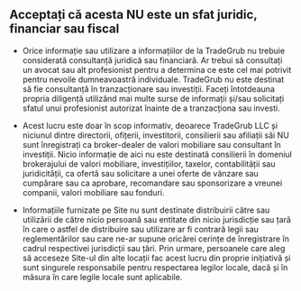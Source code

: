 ## Acceptați că acesta NU este un sfat juridic, financiar sau fiscal

- Orice informație sau utilizare a informațiilor de la TradeGrub nu trebuie considerată consultanță juridică sau financiară. Ar trebui să consultați un avocat sau alt profesionist pentru a determina ce este cel mai potrivit pentru nevoile dumneavoastră individuale.
TradeGrub nu este destinat să fie consultanță în tranzacționare sau investiții. Faceți întotdeauna propria diligență utilizând mai multe surse de informații și/sau solicitați sfatul unui profesionist autorizat înainte de a tranzacționa sau investi.
- Acest lucru este doar în scop informativ, deoarece TradeGrub LLC și niciunul dintre directorii, ofițerii, investitorii, consilierii sau afiliații săi NU sunt înregistrați ca broker-dealer de valori mobiliare sau consultant în investiții. Nicio informație de aici nu este destinată consilierii în domeniul brokerajului de valori mobiliare, investițiilor, taxelor, contabilității sau juridicității, ca ofertă sau solicitare a unei oferte de vânzare sau cumpărare sau ca aprobare, recomandare sau sponsorizare a vreunei companii, valori mobiliare sau fonduri.

- Informațiile furnizate pe Site nu sunt destinate distribuirii către sau utilizării de către nicio persoană sau entitate din nicio jurisdicție sau țară în care o astfel de distribuire sau utilizare ar fi contrară legii sau reglementărilor sau care ne-ar supune oricărei cerințe de înregistrare în cadrul respectivei jurisdicții sau țări. Prin urmare, persoanele care aleg să acceseze Site-ul din alte locații fac acest lucru din proprie inițiativă și sunt singurele responsabile pentru respectarea legilor locale, dacă și în măsura în care legile locale sunt aplicabile.